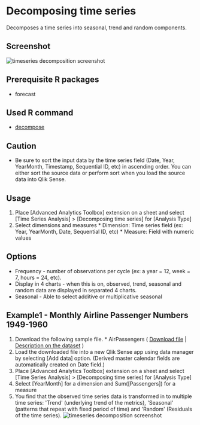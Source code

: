 # Decomposing time series
Decomposes a time series into seasonal, trend and random components.

## Screenshot
![timeseries decomposition screenshot](./images/decompose_time_series_example1.png)

## Prerequisite R packages
 * forecast

## Used R command
 * [decompose](https://www.rdocumentation.org/packages/stats/versions/3.4.0/topics/decompose)

## Caution
 * Be sure to sort the input data by the time series field (Date, Year, YearMonth, Timestamp, Sequential ID, etc) in ascending order. You can either sort the source data or perform sort when you load the source data into Qlik Sense.

## Usage
  1. Place [Advanced Analytics Toolbox] extension on a sheet and select [Time Series Analysis] > [Decomposing time series] for [Analysis Type]
  2. Select dimensions and measures
    * Dimension: Time series field (ex: Year, YearMonth, Date, Sequential ID, etc)
    * Measure: Field with numeric values

## Options
* Frequency - number of observations per cycle (ex: a year = 12, week = 7, hours = 24, etc).
* Display in 4 charts - when this is on, observed, trend, seasonal and random data are displayed in separated 4 charts.
* Seasonal - Able to select additive or multiplicative seasonal

## Example1 - Monthly Airline Passenger Numbers 1949-1960
  1. Download the following sample file.
    * AirPassengers ( [Download file](./data/AirPassengers.csv) | [Description on the dataset](https://stat.ethz.ch/R-manual/R-devel/library/datasets/html/AirPassengers.html) )  
  2. Load the downloaded file into a new Qlik Sense app using data manager by selecting [Add data] option. (Derived master calendar fields are automatically created on Date field.)
  3. Place [Advanced Analytics Toolbox] extension on a sheet and select [Time Series Analysis] > [Decomposing time series] for [Analysis Type]
  4. Select [YearMonth] for a dimension and Sum([Passengers]) for a measure
  5. You find that the observed time series data is transformed in to multiple time series: 'Trend' (underlying trend of the metrics), 'Seasonal' (patterns that repeat with fixed period of time) and 'Random' (Residuals of the time series).
  ![timeseries decomposition screenshot](./images/decompose_time_series_example1.png)
